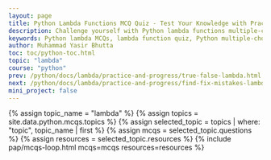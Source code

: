 ```yaml
---
layout: page
title: Python Lambda Functions MCQ Quiz - Test Your Knowledge with Practice Questions
description: Challenge yourself with Python lambda functions multiple-choice questions (MCQs). Practice key concepts like syntax, usage with map/filter, and real-world applications.
keywords: Python lambda MCQs, lambda function quiz, Python multiple-choice questions, lambda practice test, Python anonymous functions quiz, map filter reduce MCQs, Python functional programming quiz, lambda syntax questions, Python coding test, advanced lambda exercises, Python interview questions, lambda function examples, Python programming quiz, test Python skills, lambda debugging MCQs
author: Muhammad Yasir Bhutta
toc: toc/python-toc.html
topic: "lambda"
course: "python"
prev: /python/docs/lambda/practice-and-progress/true-false-lambda.html
next: /python/docs/lambda/practice-and-progress/find-fix-mistakes-lambda.html
mini_project: false
---
```


{% assign topic_name = "lambda" %}
{% assign topics = site.data.python.mcqs.topics %}
{% assign selected_topic = topics | where: "topic", topic_name | first %}
{% assign mcqs = selected_topic.questions %}
{% assign resources = selected_topic.resources %}
{% include pap/mcqs-loop.html mcqs=mcqs resources=resources %}
